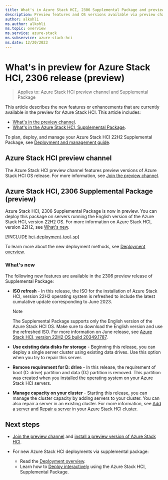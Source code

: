 ```yaml
---
title: What's in Azure Stack HCI, 2306 Supplemental Package and preview channel (preview)
description: Preview features and OS versions available via preview channel and 2306 supplemental package features.
author: alkohli
ms.author: alkohli
ms.topic: overview
ms.service: azure-stack
ms.subservice: azure-stack-hci
ms.date: 12/20/2023
---
```


# What's in preview for Azure Stack HCI, 2306 release (preview)

> Applies to: Azure Stack HCI preview channel and Supplemental Package

This article describes the new features or enhancements that are currently available in the preview for Azure Stack HCI. This article includes:

- [What's in the preview channel](#azure-stack-hci-preview-channel).
- [What's in the Azure Stack HCI, Supplemental Package](#azure-stack-hci-2306-supplemental-package-preview).

To plan, deploy, and manage your Azure Stack HCI 22H2 Supplemental Package, see [Deployment and management guide](https://databoxupdatepackages.blob.core.windows.net/documentation/AzureStackHCI-22H2-Supplemental-Package-deployment-and-management-guide.pdf).

## Azure Stack HCI preview channel

The Azure Stack HCI preview channel features preview versions of Azure Stack HCI OS release. For more information, see [Join the preview channel](./preview-channel.md).

## Azure Stack HCI, 2306 Supplemental Package (preview)

Azure Stack HCI, 2306 Supplemental Package is now in preview. You can deploy this package on servers running the English version of the Azure Stack HCI, version 22H2 OS. For more information on Azure Stack HCI, version 22H2, see [What's new](../whats-new.md).

[!INCLUDE [hci-deployment-tool-sp](../../includes/hci-deployment-tool-sp-2306.md)]

To learn more about the new deployment methods, see [Deployment overview](../deploy/deployment-tool-introduction.md).

### What's new

The following new features are available in the 2306 preview release of Supplemental Package:

- **ISO refresh** - In this release, the ISO for the installation of Azure Stack HCI, version 22H2 operating system is refreshed to include the latest cumulative update corresponding to June 2023.  

    > [!NOTE]
    > The Supplemental Package supports only the English version of the Azure Stack HCI OS. Make sure to download the English version and use the refreshed ISO. For more information on June release, see [Azure Stack HCI, version 22H2 OS build 20349.1787](../release-information.md#azure-stack-hci-version-22h2-os-build-20349).

- **Use existing data disks for storage** - Beginning this release, you can deploy a single server cluster using existing data drives. Use this option when you try to repair this server.  
- **Remove requirement for D: drive** - In this release, the requirement of boot (C: drive) partition and data (D:) partition is removed. This partition was created when you installed the operating system on your Azure Stack HCI servers.
- **Manage capacity on your cluster** - Starting this release, you can manage the cluster capacity by adding servers to your cluster. You can also repair a server in an existing cluster. For more information, see [Add a server](./add-server.md) and [Repair a server](./repair-server.md) in your Azure Stack HCI cluster.


## Next steps

- [Join the preview channel](./preview-channel.md) and [install a preview version of Azure Stack HCI](./install-preview-version.md).

- For new Azure Stack HCI deployments via supplemental package:
    - Read the [Deployment overview](../deploy/deployment-tool-introduction.md).
    - Learn how to [Deploy interactively](../deploy/deployment-tool-new-file.md) using the Azure Stack HCI, Supplemental Package.